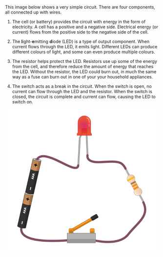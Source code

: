 This image below shows a very simple circuit. There are four components, all connected up with wires.

1) The cell (or battery) provides the circuit with energy in the form of electricity. A cell has a positive and a negative side. Electrical energy (or current) flows from the positive side to the negative side of the cell.

2) The **l**ight-**e**mitting **d**iode (LED) is a type of output component. When current flows through the LED, it emits light. Different LEDs can produce different colours of light, and some can even produce multiple colours.

3) The resistor helps protect the LED. Resistors use up some of the energy from the cell, and therefore reduce the amount of energy that reaches the LED. Without the resistor, the LED could burn out, in much the same way as a fuse can burn out in one of your your household appliances.

4) The switch acts as a break in the circuit. When the switch is open, no current can flow through the LED and the resistor. When the switch is closed, the circuit is complete and current can flow, causing the LED to switch on.

![Simple Circuit](images/simple-circuit.png)
